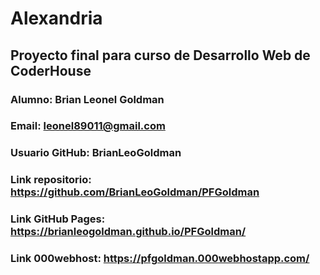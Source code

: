 # Alexandria

## Proyecto final para curso de Desarrollo Web de CoderHouse

### Alumno: Brian Leonel Goldman
### Email: leonel89011@gmail.com
### Usuario GitHub: BrianLeoGoldman

### Link repositorio: https://github.com/BrianLeoGoldman/PFGoldman
### Link GitHub Pages: https://brianleogoldman.github.io/PFGoldman/
### Link 000webhost: https://pfgoldman.000webhostapp.com/

